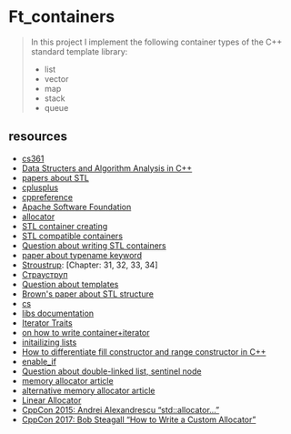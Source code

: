 # Ft_containers

>In this project I implement the following container types of the C++ standard template library:
> - list
> - vector
> - map
> - stack
> - queue

## resources
- [cs361](https://www.cs.odu.edu/~zeil/cs361/sum21_zeil/Directory/outline/)
- [Data Structers and Algorithm Analysis in C++](https://drive.google.com/file/d/1YdXGW8XQ_ntyKBjc9nkigP5Edq8FUKIf/view?usp=sharing)
- [papers about STL](https://tproger.ru/articles/stl-cpp/#:~:text=%D0%9C%D0%B5%D1%85%D0%B0%D0%BD%D0%B8%D0%B7%D0%BC%20%D1%88%D0%B0%D0%B1%D0%BB%D0%BE%D0%BD%D0%BE%D0%B2%20%D0%B2%D1%81%D1%82%D1%80%D0%BE%D0%B5%D0%BD%20%D0%B2%20%D0%BA%D0%BE%D0%BC%D0%BF%D0%B8%D0%BB%D1%8F%D1%82%D0%BE%D1%80,%D0%B1%D0%B8%D0%B1%D0%BB%D0%B8%D0%BE%D1%82%D0%B5%D0%BA%D0%BE%D0%B9%20C%2B%2B%20%D0%BD%D0%B0%20%D1%81%D0%B5%D0%B3%D0%BE%D0%B4%D0%BD%D1%8F%D1%88%D0%BD%D0%B8%D0%B9%20%D0%B4%D0%B5%D0%BD%D1%8C.)
- [cplusplus](https://www.cplusplus.com)
- [cppreference](https://en.cppreference.com/w/)
- [Apache Software Foundation](https://stdcxx.apache.org/doc/stdlibug/)
- [allocator](https://stdcxx.apache.org/doc/stdlibref/allocator.html)
- [STL container creating](https://stdcxx.apache.org/doc/stdlibug/16-3.html)
- [STL compatible containers](https://medium.com/@vgasparyan1995/how-to-write-an-stl-compatible-container-fc5b994462c6)
- [Question about writing STL containers](https://stackoverflow.com/questions/7758580/writing-your-own-stl-container/7759622#7759622)
- [paper about typename keyword](http://pages.cs.wisc.edu/~driscoll/typename.html)
- [Stroustrup](https://drive.google.com/file/d/16nSuXoXYS8PN39ekMPVcQeos7WPz5apO/view?usp=sharing): [Chapter: 31, 32, 33, 34]
- [Страуструп](https://drive.google.com/file/d/11Fg6GRePMS8U_3Beodk6LJWPckLosWC6/view?usp=sharing)
- [Question about templates](https://stackoverflow.com/questions/495021/why-can-templates-only-be-implemented-in-the-header-file)
- [Brown's paper about STL structure](http://cs.brown.edu/people/jak/programming/stl-tutorial/tut.html#38)
- [cs](https://www.cs.cmu.edu/afs/cs/academic/class/15451-s07/www/lecture_notes/)
- [libs documentation](https://devdocs.io/cpp/)
- [Iterator Traits](https://www.codeproject.com/Articles/36530/An-Introduction-to-Iterator-Traits)
- [on how to write container+iterator](https://internalpointers.com/post/writing-custom-iterators-modern-cpp)
- [initailizing lists](https://thispointer.com/different-ways-to-initialize-a-list-in-c/)
- [How to differentiate fill constructor and range constructor in C++](https://stackoverflow.com/questions/45847787/how-to-differentiate-fill-constructor-and-range-constructor-in-c11)
- [enable_if](http://www.cplusplus.com/reference/type_traits/enable_if/)
- [Question about double-linked list, sentinel node](https://stackoverflow.com/questions/21860674/implementing-begin-and-end-for-doubly-linked-list)
- [memory allocator article](https://habr.com/ru/post/505632/)
- [alternative memory allocator article](https://habr.com/ru/post/274827/)
- [Linear Allocator](http://nfrechette.github.io/2015/05/21/linear_allocator/)
- [CppCon 2015: Andrei Alexandrescu “std::allocator...”](https://www.youtube.com/watch?v=LIb3L4vKZ7U)
- [CppCon 2017: Bob Steagall “How to Write a Custom Allocator”](https://www.youtube.com/watch?v=kSWfushlvB8&t=642s)

